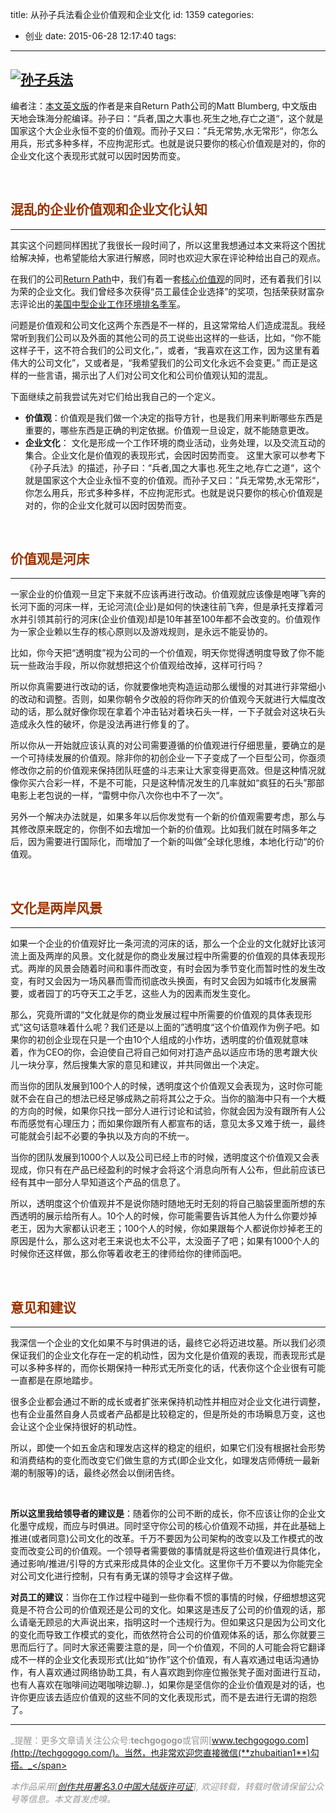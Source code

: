 title: 从孙子兵法看企业价值观和企业文化
id: 1359
categories:
  - 创业
date: 2015-06-28 12:17:40
tags:
---
## [![孙子兵法](http://upload-images.jianshu.io/upload_images/264714-53e3b7386e207fc9.jpg?imageMogr2/auto-orient/strip%7CimageView2/2/w/1240)](http://upload-images.jianshu.io/upload_images/264714-53e3b7386e207fc9.jpg?imageMogr2/auto-orient/strip%7CimageView2/2/w/1240)

编者注：[本文英文版](http://www.onlyonceblog.com/2015/06/the-difference-between-culture-and-values)的作者是来自Return Path公司的Matt Blumberg, 中文版由天地会珠海分舵编译。孙子曰：“兵者,国之大事也.死生之地,存亡之道“，这个就是国家这个大企业永恒不变的价值观。而孙子又曰：”兵无常势,水无常形“，你怎么用兵，形式多种多样，不应拘泥形式。也就是说只要你的核心价值观是对的，你的企业文化这个表现形式就可以因时因势而变。

&nbsp;

## <span style="color: #993300;">**混乱的企业价值观和企业文化认知**</span>

* * *

其实这个问题同样困扰了我很长一段时间了，所以这里我想通过本文来将这个困扰给解决掉，也希望能给大家进行解惑，同时也欢迎大家在评论种给出自己的观点。

在我们的公司[Return Path](http://returnpath.com/)中，我们有着一套[核心价值观](http://www.onlyonceblog.com/2011/12/return-path-core-values-part-ii)的同时，还有着我们引以为荣的企业文化。我们曾经多次获得“员工最佳企业选择”的奖项，包括荣获财富杂志评论出的[美国中型企业工作环境排名季军](http://fortune.com/2014/09/18/50-best-small-and-medium-size-companies-to-work-for-2014/)。

问题是价值观和公司文化这两个东西是不一样的，且这常常给人们造成混乱。我经常听到我们公司以及外面的其他公司的员工说些出这样的一些话，比如，“你不能这样子干，这不符合我们的公司文化，”，或者，“我喜欢在这工作，因为这里有着伟大的公司文化”，又或者是，“我希望我们的公司文化永远不会变更。” 而正是这样的一些言语，揭示出了人们对公司文化和公司价值观认知的混乱。

下面继续之前我尝试先对它们给出我自己的一个定义。

*   **价值观**：价值观是我们做一个决定的指导方针，也是我们用来判断哪些东西是重要的，哪些东西是正确的判定依据。价值观一旦设定，就不能随意更改。
*   **企业文化**： 文化是形成一个工作环境的商业活动，业务处理，以及交流互动的集合。企业文化是价值观的表现形式，会因时因势而变。
这里大家可以参考下《孙子兵法》的描述，孙子曰：“兵者,国之大事也.死生之地,存亡之道“，这个就是国家这个大企业永恒不变的价值观。而孙子又曰：”兵无常势,水无常形“，你怎么用兵，形式多种多样，不应拘泥形式。也就是说只要你的核心价值观是对的，你的企业文化就可以因时因势而变。

&nbsp;

## <span style="color: #993300;">价值观是河床</span>

* * *

一家企业的价值观一旦定下来就不应该再进行改动。价值观就应该像是咆哮飞奔的长河下面的河床一样，无论河流(企业)是如何的快速往前飞奔，但是承托支撑着河水并引领其前行的河床(企业价值观)却是10年甚至100年都不会改变的。价值观作为一家企业赖以生存的核心原则以及游戏规则，是永远不能妥协的。

比如，你今天把“透明度”视为公司的一个价值观，明天你觉得透明度导致了你不能玩一些政治手段，所以你就想把这个价值观给改掉，这样可行吗？

所以你真需要进行改动的话，你就要像地壳构造运动那么缓慢的对其进行非常细小的改动和调整。否则，如果你朝令夕改般的将你昨天的价值观今天就进行大幅度改动的话，那么就好像你现在拿着个冲击钻对着块石头一样，一下子就会对这块石头造成永久性的破坏，你是没法再进行修复的了。

所以你从一开始就应该认真的对公司需要遵循的价值观进行仔细思量，要确立的是一个可持续发展的价值观。除非你的初创企业一下子变成了一个巨型公司，你亟须修改你之前的价值观来保持团队旺盛的斗志来让大家变得更高效。但是这种情况就像你买六合彩一样，不是不可能，只是这种情况发生的几率就如“疯狂的石头”那部电影上老包说的一样，“雷劈中你八次你也中不了一次“。

另外一个解决办法就是，如果多年以后你发觉有一个新的价值观需要考虑，那么与其修改原来既定的，你倒不如去增加一个新的价值观。比如我们就在时隔多年之后，因为需要进行国际化，而增加了一个新的叫做”全球化思维，本地化行动“的价值观。

&nbsp;

## <span style="color: #993300;">文化是两岸风景</span>

* * *

如果一个企业的价值观好比一条河流的河床的话，那么一个企业的文化就好比该河流上面及两岸的风景。文化就是你的商业发展过程中所需要的价值观的具体表现形式。两岸的风景会随着时间和事件而改变，有时会因为季节变化而暂时性的发生改变，有时又会因为一场风暴而雪而彻底改头换面，有时又会因为如城市化发展需要，或者园丁的巧夺天工之手艺，这些人为的因素而发生变化。

那么，究竟所谓的“文化就是你的商业发展过程中所需要的价值观的具体表现形式“这句话意味着什么呢？我们还是以上面的”透明度“这个价值观作为例子吧。如果你的初创企业现在只是一个由10个人组成的小作坊，透明度的价值观就意味着，作为CEO的你，会迫使自己将自己如何对打造产品以适应市场的思考跟大伙儿一块分享，然后搜集大家的意见和建议，并共同做出一个决定。

而当你的团队发展到100个人的时候，透明度这个价值观又会表现为，这时你可能就不会在自己的想法已经足够成熟之前将其公之于众。当你的脑海中只有一个大概的方向的时候，如果你只找一部分人进行讨论和试验，你就会因为没有跟所有人公布而感觉有心理压力；而如果你跟所有人都宣布的话，意见太多又难于统一，最终可能就会引起不必要的争执以及方向的不统一。

当你的团队发展到1000个人以及公司已经上市的时候，透明度这个价值观又会表现成，你只有在产品已经盈利的时候才会将这个消息向所有人公布，但此前应该已经有其中一部分人早知道这个产品的信息了。

所以，透明度这个价值观并不是说你随时随地无时无刻的将自己脑袋里面所想的东西透明的展示给所有人。10个人的时候，你可能需要告诉其他人为什么你要炒掉老王，因为大家都认识老王；100个人的时候，你如果跟每个人都说你炒掉老王的原因是什么，那么这对老王来说也太不公平，太没面子了吧；如果有1000个人的时候你还这样做，那么你等着收老王的律师给你的律师函吧。

&nbsp;

## <span style="color: #993300;">意见和建议</span>

* * *

我深信一个企业的文化如果不与时俱进的话，最终它必将迈进坟墓。所以我们必须保证我们的企业文化存在一定的机动性，因为文化是价值观的表现，而表现形式是可以多种多样的，而你长期保持一种形式无所变化的话，代表你这个企业很有可能一直都是在原地踏步。

很多企业都会通过不断的成长或者扩张来保持机动性并相应对企业文化进行调整，也有企业虽然自身人员或者产品都是比较稳定的，但是所处的市场瞬息万变，这也会让这个企业保持很好的机动性。

所以，即使一个如五金店和理发店这样的稳定的组织，如果它们没有根据社会形势和消费结构的变化而改变它们做生意的方式(即企业文化，如理发店师傅统一最新潮的制服等)的话，最终必然会以倒闭告终。

&nbsp;

**所以这里我给领导者的建议是**：随着你的公司不断的成长，你不应该让你的企业文化墨守成规，而应与时俱进。同时坚守你公司的核心价值观不动摇，并在此基础上推进(或者同意)公司文化的改革。千万不要因为公司架构的改变以及工作模式的改变而改变公司的价值观。一个领导者需要做的事情就是将这些价值观进行具体化，通过影响/推进/引导的方式来形成具体的企业文化。这里你千万不要以为你能完全对公司文化进行控制，只有有勇无谋的领导才会这样子做。

**对员工的建议**：当你在工作过程中碰到一些你看不惯的事情的时候，仔细想想这究竟是不符合公司的价值观还是公司的文化。如果这是违反了公司的价值观的话，那么请毫无顾忌的大声说出来，指明这时一个违规行为。但如果这只是因为公司文化的变化而导致工作模式的变化，而依然符合公司的价值观体系的话，那么你就要三思而后行了。同时大家还需要注意的是，同一个价值观，不同的人可能会将它翻译成不一样的企业文化表现形式(比如“协作”这个价值观，有人喜欢通过电话沟通协作，有人喜欢通过网络协助工具，有人喜欢跑到你座位搬张凳子面对面进行互动，也有人喜欢在咖啡间边喝咖啡边聊..)，如果你是坚信你的企业价值观是对的话，也许你更应该去适应价值观的这些不同的文化表现形式，而不是去进行无谓的抱怨了。

* * *

<span style="color: #999999;">_提醒：更多文章请关注公众号:**techgogogo**或官网[www.techgogogo.com](http://techgogogo.com/)。当然，也非常欢迎您直接微信(**zhubaitian1**)勾搭。_</span>

<span style="color: #999999;">_本作品采用[[创作共用署名3.0中国大陆版许可证](http://creativecommons.org/licenses/by/3.0/cn/)], 欢迎转载，转载时敬请保留公众号等信息。本文首发虎嗅。_</span>
